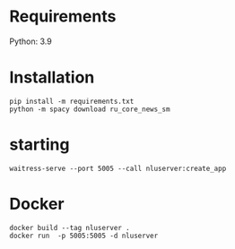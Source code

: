 # Requirements 
Python: 3.9 

# Installation 
```
pip install -m requirements.txt
python -m spacy download ru_core_news_sm
```

# starting
 
```
waitress-serve --port 5005 --call nluserver:create_app
```

# Docker 
```
docker build --tag nluserver .
docker run  -p 5005:5005 -d nluserver
```


 
 
